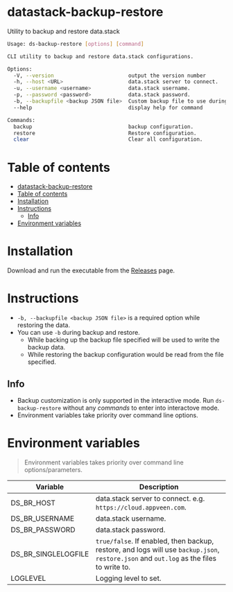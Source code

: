 # datastack-backup-restore
Utility to backup and restore data.stack

```sh
Usage: ds-backup-restore [options] [command]

CLI utility to backup and restore data.stack configurations.

Options:
  -V, --version                        output the version number
  -h, --host <URL>                     data.stack server to connect.
  -u, --username <username>            data.stack username.
  -p, --password <password>            data.stack password.
  -b, --backupfile <backup JSON file>  Custom backup file to use during backup or restore
  --help                               display help for command

Commands:
  backup                               backup configuration.
  restore                              Restore configuration.
  clear                                Clear all configuration.
```

# Table of contents
- [datastack-backup-restore](#datastack-backup-restore)
- [Table of contents](#table-of-contents)
- [Installation](#installation)
- [Instructions](#instructions)
  - [Info](#info)
- [Environment variables](#environment-variables)

# Installation

Download and run the executable from the [Releases](https://github.com/appveen/datastack-backup-restore/releases) page.

# Instructions

* `-b, --backupfile <backup JSON file>` is a required option while restoring the data.
* You can use `-b` during backup and restore.
  * While backing up the backup file specified will be used to write the backup data.
  * While restoring the backup configuration would be read from the file specified.
## Info

* Backup customization is only supported in the interactive mode. Run `ds-backup-restore` without any *commands* to enter into interactove mode.
* Environment variables take priority over command line options.

# Environment variables

> Environment variables takes priority over command line options/parameters.

| Variable | Description |
|---|---|
| DS_BR_HOST | data.stack server to connect. e.g. `https://cloud.appveen.com`.|
| DS_BR_USERNAME | data.stack username. |
| DS_BR_PASSWORD | data.stack password. |
| DS_BR_SINGLELOGFILE | `true/false`. If enabled, then backup, restore, and logs will use `backup.json`, `restore.json` and `out.log` as the files to write to.|
| LOGLEVEL | Logging level to set. |
